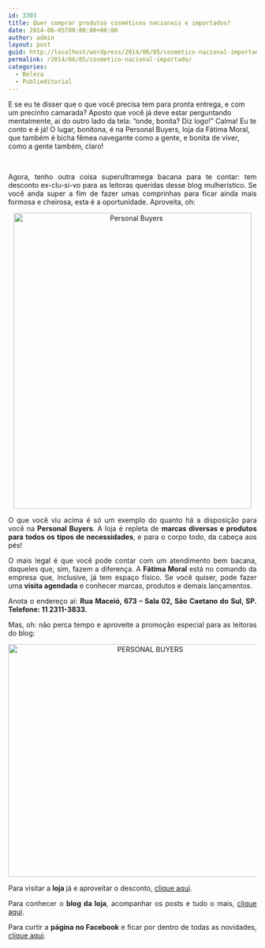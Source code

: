 ```yaml
---
id: 3303
title: Quer comprar produtos cosméticos nacionais e importados?
date: 2014-06-05T00:00:00+00:00
author: admin
layout: post
guid: http://localhost/wordpress/2014/06/05/cosmetico-nacional-importado/
permalink: /2014/06/05/cosmetico-nacional-importado/
categories:
  - Beleza
  - Publieditorial
---
```

E se eu te disser que o que você precisa tem para pronta entrega, e com um precinho camarada? Aposto que você já deve estar perguntando mentalmente, aí do outro lado da tela: “onde, bonita? Diz logo!” Calma! Eu te conto e é já! O lugar, bonitona, é na Personal Buyers, loja da Fátima Moral, que também é bicha fêmea navegante como a gente, e bonita de viver, como a gente também, claro!

&nbsp;

<p align="justify">
  Agora, tenho outra coisa superultramega bacana para te contar: tem desconto ex-clu-si-vo para as leitoras queridas desse blog mulherístico. Se você anda super a fim de fazer umas comprinhas para ficar ainda mais formosa e cheirosa, esta é a oportunidade. Aproveita, oh:
</p>

<!--more-->

<p align="center">
  <a href="http://www.trololodemulher.com.br/blog/wp-content/uploads/2014/06/Personal-Buyers.jpg"><img class="alignnone size-full wp-image-10076" src="http://www.trololodemulher.com.br/blog/wp-content/uploads/2014/06/Personal-Buyers.jpg" alt="Personal Buyers" width="482" height="600" /></a>
</p>

<p align="justify">
  O que você viu acima é só um exemplo do quanto há a disposição para você na <strong>Personal Buyers</strong>. A loja é repleta de <strong>marcas diversas e produtos para todos os tipos de necessidades</strong>, e para o corpo todo, da cabeça aos pés!
</p>

<p style="text-align: justify;" align="center">
  O mais legal é que você pode contar com um atendimento bem bacana, daqueles que, sim, fazem a diferença. A <strong>Fátima Moral</strong> está no comando da empresa que, inclusive, já tem espaço físico. Se você quiser, pode fazer uma <strong>visita agendada</strong> e conhecer marcas, produtos e demais lançamentos.
</p>

<p align="justify">
  Anota o endereço aí: <strong>Rua Maceió, 673 – Sala 02, São Caetano do Sul, SP. Telefone: 11 2311-3833.</strong>
</p>

<p align="justify">
  Mas, oh: não perca tempo e aproveite a promoção especial para as leitoras do blog:
</p>

<p align="center">
  <a href="http://www.trololodemulher.com.br/blog/wp-content/uploads/2014/06/PERSONAL-BUYERS.png"><img class="alignnone size-full wp-image-10077" src="http://www.trololodemulher.com.br/blog/wp-content/uploads/2014/06/PERSONAL-BUYERS.png" alt="PERSONAL BUYERS" width="560" height="472" /></a>
</p>

<p align="justify">
  Para visitar a <strong>loja </strong>já e aproveitar o desconto, <a href="https://www.personalbuyers.com.br/" target="_blank">clique aqui</a>.
</p>

<p align="justify">
  Para conhecer o <strong>blog da loja</strong>, acompanhar os posts e tudo o mais, <a href="http://personalbuyers.blogspot.com.br/" target="_blank">clique aqui</a>.
</p>

<p align="justify">
  Para curtir a <strong>página no Facebook</strong> e ficar por dentro de todas as novidades, <a href="https://www.facebook.com/PersonalBuyersShop" target="_blank">clique aqui</a>.
</p>